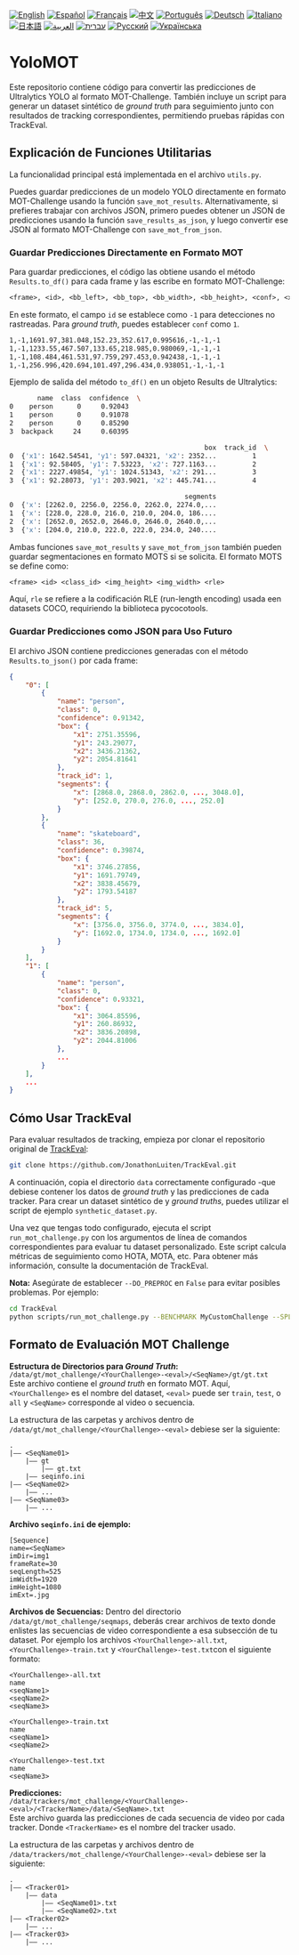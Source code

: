 [![English](https://img.shields.io/badge/lang-English-blue)](README.en.md)
[![Español](https://img.shields.io/badge/lang-Español-purple)](README.es.md)
[![Français](https://img.shields.io/badge/lang-Français-yellow)](README.fr.md)
[![中文](https://img.shields.io/badge/lang-中文-red)](README.zh.md)
[![Português](https://img.shields.io/badge/lang-Português-brightgreen)](README.pt.md)
[![Deutsch](https://img.shields.io/badge/lang-Deutsch-blueviolet)](README.de.md)
[![Italiano](https://img.shields.io/badge/lang-Italiano-orange)](README.it.md)
[![日本語](https://img.shields.io/badge/lang-日本語-yellowgreen)](README.jp.md)
[![العربية](https://img.shields.io/badge/lang-العربية-lightgrey)](README.ar.md)
[![עברית](https://img.shields.io/badge/lang-עברית-teal)](README.he.md)
[![Русский](https://img.shields.io/badge/lang-Русский-lightblue)](README.ru.md)
[![Українська](https://img.shields.io/badge/lang-Українська-skyblue)](README.uk.md)

# YoloMOT

Este repositorio contiene código para convertir las predicciones de Ultralytics YOLO al formato MOT-Challenge. También incluye un script para generar un dataset sintético de *ground truth* para seguimiento junto con resultados de tracking correspondientes, permitiendo pruebas rápidas con TrackEval.

## Explicación de Funciones Utilitarias

La funcionalidad principal está implementada en el archivo `utils.py`.

Puedes guardar predicciones de un modelo YOLO directamente en formato MOT-Challenge usando la función `save_mot_results`. Alternativamente, si prefieres trabajar con archivos JSON, primero puedes obtener un JSON de predicciones usando la función `save_results_as_json`, y luego convertir ese JSON al formato MOT-Challenge con `save_mot_from_json`.

### Guardar Predicciones Directamente en Formato MOT

Para guardar predicciones, el código las obtiene usando el método `Results.to_df()` para cada frame y las escribe en formato MOT-Challenge:
```txt
<frame>, <id>, <bb_left>, <bb_top>, <bb_width>, <bb_height>, <conf>, <x>, <y>, <z>
```
En este formato, el campo `id` se establece como `-1` para detecciones no rastreadas. Para *ground truth*, puedes establecer `conf` como `1`.

```txt
1,-1,1691.97,381.048,152.23,352.617,0.995616,-1,-1,-1
1,-1,1233.55,467.507,133.65,218.985,0.980069,-1,-1,-1
1,-1,108.484,461.531,97.759,297.453,0.942438,-1,-1,-1
1,-1,256.996,420.694,101.497,296.434,0.938051,-1,-1,-1
```

Ejemplo de salida del método `to_df()` en un objeto Results de Ultralytics:

```bash
       name  class  confidence  \
0    person      0     0.92043   
1    person      0     0.91078   
2    person      0     0.85290   
3  backpack     24     0.60395   

                                                 box  track_id  \
0  {'x1': 1642.54541, 'y1': 597.04321, 'x2': 2352...         1   
1  {'x1': 92.58405, 'y1': 7.53223, 'x2': 727.1163...         2   
2  {'x1': 2227.49854, 'y1': 1024.51343, 'x2': 291...         3   
3  {'x1': 92.28073, 'y1': 203.9021, 'x2': 445.741...         4   

                                            segments  
0  {'x': [2262.0, 2256.0, 2256.0, 2262.0, 2274.0,...  
1  {'x': [228.0, 228.0, 216.0, 210.0, 204.0, 186....  
2  {'x': [2652.0, 2652.0, 2646.0, 2646.0, 2640.0,...  
3  {'x': [204.0, 210.0, 222.0, 222.0, 234.0, 240....  
```

Ambas funciones `save_mot_results` y `save_mot_from_json` también pueden guardar segmentaciones en formato MOTS si se solicita. El formato MOTS se define como:

```txt
<frame> <id> <class_id> <img_height> <img_width> <rle>
```

Aquí, `rle` se refiere a la codificación RLE (run-length encoding) usada een datasets COCO, requiriendo la biblioteca pycocotools.

### Guardar Predicciones como JSON para Uso Futuro

El archivo JSON contiene predicciones generadas con el método `Results.to_json()` por cada frame:

```json
{
    "0": [
        {
            "name": "person",
            "class": 0,
            "confidence": 0.91342,
            "box": {
                "x1": 2751.35596,
                "y1": 243.29077,
                "x2": 3436.21362,
                "y2": 2054.81641
            },
            "track_id": 1,
            "segments": {
                "x": [2868.0, 2868.0, 2862.0, ..., 3048.0],
                "y": [252.0, 270.0, 276.0, ..., 252.0]
            }
        },
        {
            "name": "skateboard",
            "class": 36,
            "confidence": 0.39874,
            "box": {
                "x1": 3746.27856,
                "y1": 1691.79749,
                "x2": 3838.45679,
                "y2": 1793.54187
            },
            "track_id": 5,
            "segments": {
                "x": [3756.0, 3756.0, 3774.0, ..., 3834.0],
                "y": [1692.0, 1734.0, 1734.0, ..., 1692.0]
            }
        }
    ],
    "1": [
        {
            "name": "person",
            "class": 0,
            "confidence": 0.93321,
            "box": {
                "x1": 3064.85596,
                "y1": 260.86932,
                "x2": 3836.20898,
                "y2": 2044.81006
            },
            ...
        }
    ],
    ...
}
```

## Cómo Usar TrackEval

Para evaluar resultados de tracking, empieza por clonar el repositorio original de [TrackEval](https://github.com/JonathonLuiten/TrackEval/):

```bash
git clone https://github.com/JonathonLuiten/TrackEval.git
```

A continuación, copia el directorio `data` correctamente configurado -que debiese contener los datos de _ground truth_ y las predicciones de cada tracker. Para crear un dataset sintético de y _ground truths_, puedes utilizar el script de ejemplo `synthetic_dataset.py`.

Una vez que tengas todo configurado, ejecuta el script `run_mot_challenge.py` con los argumentos de línea de comandos correspondientes para evaluar tu dataset personalizado. Este script calcula métricas de seguimiento como HOTA, MOTA, etc. Para obtener más información, consulte la documentación de TrackEval.

**Nota:** Asegúrate de establecer `--DO_PREPROC` en `False` para evitar posibles problemas. Por ejemplo:

```bash
cd TrackEval
python scripts/run_mot_challenge.py --BENCHMARK MyCustomChallenge --SPLIT_TO_EVAL test --DO_PREPROC False
```

## Formato de Evaluación MOT Challenge

**Estructura de Directorios para *Ground Truth*:**      
`/data/gt/mot_challenge/<YourChallenge>-<eval>/<SeqName>/gt/gt.txt`     
Este archivo contiene el *ground truth* en formato MOT. Aquí, `<YourChallenge>` es el nombre del dataset, `<eval>` puede ser `train`, `test`, o `all` y `<SeqName>` corresponde al video o secuencia.

La estructura de las carpetas y archivos dentro de `/data/gt/mot_challenge/<YourChallenge>-<eval>` debiese ser la siguiente:

```
.
|—— <SeqName01>
    |—— gt
        |—— gt.txt
    |—— seqinfo.ini
|—— <SeqName02>
    |—— ...
|—— <SeqName03>
    |—— ...
```

**Archivo `seqinfo.ini` de ejemplo:**

```
[Sequence]
name=<SeqName>
imDir=img1
frameRate=30
seqLength=525
imWidth=1920
imHeight=1080
imExt=.jpg
```

**Archivos de Secuencias:**
Dentro del directorio `/data/gt/mot_challenge/seqmaps`, deberás crear archivos de texto donde enlistes las secuencias de video correspondiente a esa subsección de tu dataset. Por ejemplo los archivos `<YourChallenge>-all.txt`, `<YourChallenge>-train.txt` y `<YourChallenge>-test.txt`con el siguiente formato:

```
<YourChallenge>-all.txt
name
<seqName1> 
<seqName2>
<seqName3>

<YourChallenge>-train.txt
name
<seqName1> 
<seqName2>

<YourChallenge>-test.txt
name
<seqName3>
```

**Predicciones:**  
`/data/trackers/mot_challenge/<YourChallenge>-<eval>/<TrackerName>/data/<SeqName>.txt`      
Este archivo guarda las predicciones de cada secuencia de video por cada tracker. Donde `<TrackerName>` es el nombre del tracker usado.

La estructura de las carpetas y archivos dentro de `/data/trackers/mot_challenge/<YourChallenge>-<eval>` debiese ser la siguiente:

```
.
|—— <Tracker01>
    |—— data
        |—— <SeqName01>.txt
        |—— <SeqName02>.txt
|—— <Tracker02>
    |—— ...
|—— <Tracker03>
    |—— ...
```
